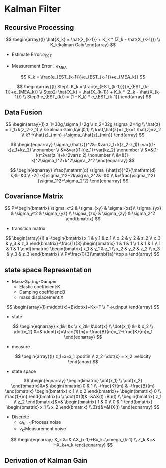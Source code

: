 # Kalman Filter

## Recursive Processing

$$
\begin{array}{l} 
\hat{X_k} = \hat{X_{k-1}} + K_k * (Z_k - \hat{X_{k-1}}) \\
K_k:kalman Gain
\end{array}
$$

* Estimate Error:$e_{EST}$

* Measurement Error：$e_{MEA}$

$$
K_k = \frac{e_{EST_{k-1}}}{e_{EST_{k-1}}+e_{MEA_k}}
$$

$$
\begin{array}{l} 
Step1: K_k = \frac{e_{EST_{k-1}}}{e_{EST_{k-1}}+e_{MEA_k}} \\
Step2: \hat{X_k} = \hat{X_{k-1}} + K_k * (Z_k - \hat{X_{k-1}}) \\
Step3:e_{EST_{k}} = (1 - K_k) * e_{EST_{k-1}}
\end{array}
$$

## Data Fusion

$$
\begin{array}{l} 
z_1=30g,\sigma_1=2g \\
z_2=32g,\sigma_2=4g \\
\hat{z} = z_1+k(z_2-z_1) \\
k:kalman Gain,k\in[0,1]  \\
k=0,\hat{z}=z_1;k=1,\hat{z}=z_2 \\
k?->\hat{z}_{min}->\sigma_{\hat{z}_{min}}
\end{array}
$$

$$
\begin{eqnarray}
\sigma_{\hat{z}}^2&=&var(z_1+k(z_2-z_1))=var((1-k)z_1+kz_2) \nonumber    \\
&=&var((1-k)z_1)+var(kz_2) \nonumber    \\
&=&(1-k)^2var(z_1)+k^2var(z_2) \nonumber    \\
&=&(1-k)^2\sigma_1^2+k^2\sigma_2^2
\end{eqnarray}
$$

$$
\begin{eqnarray}
\frac{\mathrm{d} \sigma_{\hat{z}}^2}{\mathrm{d} k}&=&0 \\
-2(1-k)\sigma_1^2+2k\sigma_2^2&=&0  \\
k=\frac{\sigma_1^2}{\sigma_1^2+\sigma_2^2}
\end{eqnarray}
$$

## Covariance Matrix

$$
P=\begin{bmatrix}
 \sigma_x^2  & \sigma_{xy}  & \sigma_{xz}\\
 \sigma_{yx} & \sigma_y^2   & \sigma_{yz} \\
 \sigma_{zx} & \sigma_{zy}  & \sigma_z^2
\end{bmatrix}
$$

* transition matrix

$$
\begin{array}{l}
a=\begin{bmatrix}
  x_1 & y_1  & z_1 \\
  x_2 & y_2  & z_2 \\
  x_3 & y_3  & z_3
\end{bmatrix}-\frac{1}{3}
\begin{bmatrix}
  1 & 1  & 1 \\
  1 & 1  & 1 \\
  1 & 1  & 1
\end{bmatrix}
\begin{bmatrix}
  x_1 & y_1  & z_1 \\
  x_2 & y_2  & z_2 \\
  x_3 & y_3  & z_3
\end{bmatrix}
\\
P=\frac{1}{3}\mathbf{a}^\top a
\end{array}
$$

## state space Representation

* Mass-Spring-Damper
	* Elastic coefficient:K
	* Damping coefficient:B
	* mass displacement:X

$$
\begin{array}{l}
m\ddot{x}+B\dot{x}+Kx=F \\
F->u:Input
\end{array}
$$

* state

$$
\begin{eqnarray}
x_1&=&x \\
x_2&=&\dot{x} \\
\dot{x_1} &=& x_2 \\
\dot{x_2} &=& \ddot{x}=\frac{1}{m}u-\frac{B}{m}x_2-\frac{K}{m}x_1
\end{eqnarray}
$$

* measure

$$
\begin{array}{l}
z_1=x=x_1 :positin \\
z_2=\dot{x} = x_2 :velocity
\end{array}
$$

* state space

$$
\begin{eqnarray}
\begin{bmatrix}
  \dot{x_1}  \\
  \dot{x_2} 
\end{bmatrix}&=&
\begin{bmatrix}
   0 & 1 \\
   -\frac{K}{m} & -\frac{B}{m}
\end{bmatrix}
\begin{bmatrix}
  x_1  \\
  x_2 
\end{bmatrix}+
\begin{bmatrix}
  0  \\
  \frac{1}{m} 
\end{bmatrix}u
\\
\dot{X}(t)&=&AX(t)+Bu(t)
\\
\begin{bmatrix}
  z_1  \\
  z_2 
\end{bmatrix}&=&
\begin{bmatrix}
   1 & 0 \\
   0 & 1
\end{bmatrix}
\begin{bmatrix}
  x_1  \\
  x_2 
\end{bmatrix} 
\\
Z(t)&=&HX(t)
\end{eqnarray}
$$

* Discrete
	* $\omega_{k-1}$:Process noise
	* $v_k$:Measurement noise

$$
\begin{eqnarray}
X_k &=& AX_{k-1}+Bu_k+\omega_{k-1} \\
Z_k &=& HX_k+v_k
\end{eqnarray}
$$

## Derivation of Kalman Gain